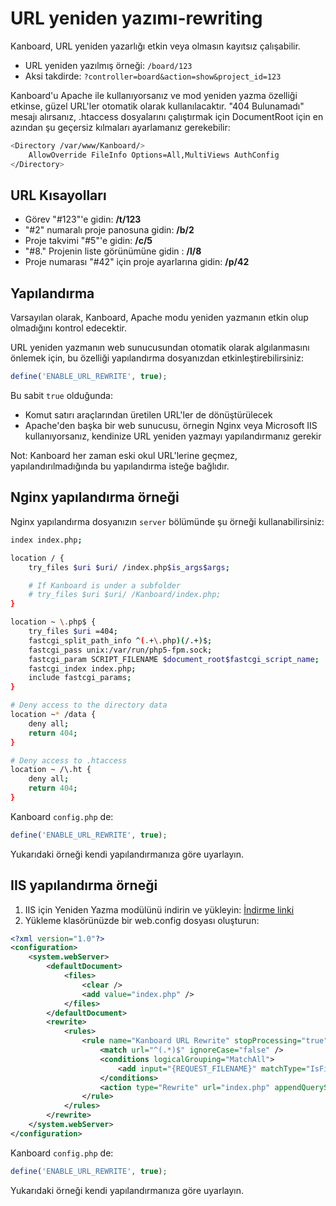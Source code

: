 URL yeniden yazımı-rewriting
=============

Kanboard, URL yeniden yazarlığı etkin veya olmasın kayıtsız çalışabilir.

- URL yeniden yazılmış örneği: `/board/123`
- Aksi takdirde: `?controller=board&action=show&project_id=123`

Kanboard'u Apache ile kullanıyorsanız ve mod yeniden yazma özelliği etkinse, güzel URL'ler otomatik olarak kullanılacaktır.
"404 Bulunamadı" mesajı alırsanız, .htaccess dosyalarını çalıştırmak için DocumentRoot için en azından şu geçersiz kılmaları ayarlamanız gerekebilir:

```sh
<Directory /var/www/Kanboard/>
	AllowOverride FileInfo Options=All,MultiViews AuthConfig
</Directory>
```

URL Kısayolları
-------------

- Görev "#123"'e gidin: **/t/123**
- "#2" numaralı proje panosuna gidin: **/b/2**
- Proje takvimi "#5"'e gidin: **/c/5**
- "#8." Projenin liste görünümüne gidin : **/l/8**
- Proje numarası  "#42" için proje ayarlarına gidin: **/p/42**

Yapılandırma
-------------

Varsayılan olarak, Kanboard, Apache modu yeniden yazmanın etkin olup olmadığını kontrol edecektir.

URL yeniden yazmanın web sunucusundan otomatik olarak algılanmasını önlemek için, bu özelliği yapılandırma dosyanızdan etkinleştirebilirsiniz:

```php
define('ENABLE_URL_REWRITE', true);
```

Bu sabit `true` olduğunda:

- Komut satırı araçlarından üretilen URL'ler de dönüştürülecek
- Apache'den başka bir web sunucusu, örnegin Nginx veya Microsoft IIS kullanıyorsanız, kendinize URL yeniden yazmayı yapılandırmanız gerekir

Not: Kanboard her zaman eski okul URL'lerine geçmez, yapılandırılmadığında bu yapılandırma isteğe bağlıdır.

Nginx yapılandırma örneği
---------------------------

Nginx yapılandırma dosyanızın `server` bölümünde şu örneği kullanabilirsiniz:

```bash
index index.php;

location / {
    try_files $uri $uri/ /index.php$is_args$args;

    # If Kanboard is under a subfolder
    # try_files $uri $uri/ /Kanboard/index.php;
}

location ~ \.php$ {
    try_files $uri =404;
    fastcgi_split_path_info ^(.+\.php)(/.+)$;
    fastcgi_pass unix:/var/run/php5-fpm.sock;
    fastcgi_param SCRIPT_FILENAME $document_root$fastcgi_script_name;
    fastcgi_index index.php;
    include fastcgi_params;
}

# Deny access to the directory data
location ~* /data {
    deny all;
    return 404;
}

# Deny access to .htaccess
location ~ /\.ht {
    deny all;
    return 404;
}
```

Kanboard `config.php` de:

```php
define('ENABLE_URL_REWRITE', true);
```

Yukarıdaki örneği kendi yapılandırmanıza göre uyarlayın.

IIS yapılandırma örneği
-------------------------

1. IIS için Yeniden Yazma modülünü indirin ve yükleyin: [İndirme linki](http://www.iis.net/learn/extensions/url-rewrite-module/using-the-url-rewrite-module)
2. Yükleme klasörünüzde bir web.config dosyası oluşturun:

```xml
<?xml version="1.0"?>
<configuration>
    <system.webServer>
        <defaultDocument>
            <files>
                <clear />
                <add value="index.php" />
            </files>
        </defaultDocument>
        <rewrite>
            <rules>
                <rule name="Kanboard URL Rewrite" stopProcessing="true">
                    <match url="^(.*)$" ignoreCase="false" />
                    <conditions logicalGrouping="MatchAll">
                        <add input="{REQUEST_FILENAME}" matchType="IsFile" ignoreCase="false" negate="true" />
                    </conditions>
                    <action type="Rewrite" url="index.php" appendQueryString="true" />
                </rule>
            </rules>
        </rewrite>
    </system.webServer>
</configuration>
```

Kanboard `config.php` de:

```php
define('ENABLE_URL_REWRITE', true);
```

Yukarıdaki örneği kendi yapılandırmanıza göre uyarlayın.


